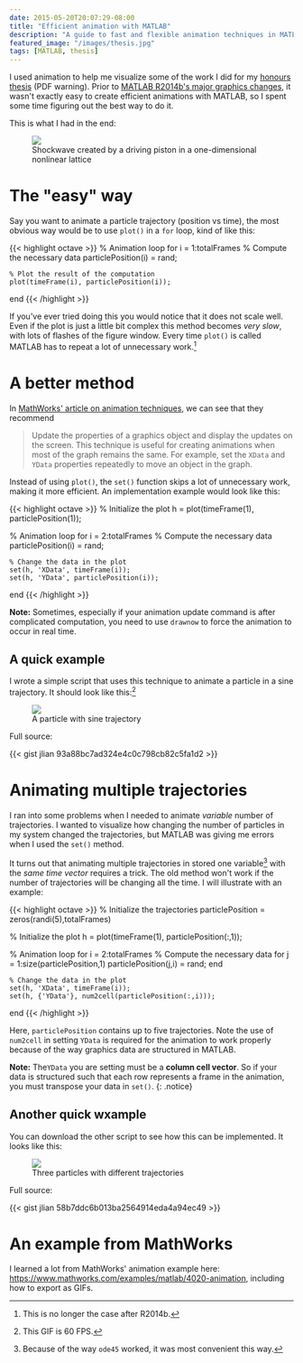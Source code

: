 ```yaml
---
date: 2015-05-20T20:07:29-08:00
title: "Efficient animation with MATLAB"
description: "A guide to fast and flexible animation techniques in MATLAB."
featured_image: "/images/thesis.jpg"
tags: [MATLAB, thesis]
---
```


I used animation to help me visualize some of the work I did for my [honours thesis](/projects/thesis.pdf) (PDF warning). Prior to [MATLAB R2014b's major graphics changes](http://www.mathworks.com/help/matlab/graphics-changes-in-r2014b.html), it wasn't exactly easy to create efficient animations with MATLAB, so I spent some time figuring out the best way to do it.

<!--more-->

This is what I had in the end:

<figure>
	<a href="/matlab-animation/shock.gif"><img src="/matlab-animation/shock.gif"></a>
	<figcaption>Shockwave created by a driving piston in a one-dimensional nonlinear lattice</figcaption>
</figure>

# The "easy" way

Say you want to animate a particle trajectory (position vs time), the most obvious way would be to use `plot()` in a `for` loop, kind of like this:

{{< highlight octave >}}
% Animation loop
for i = 1:totalFrames
	% Compute the necessary data
	particlePosition(i) = rand;

	% Plot the result of the computation
	plot(timeFrame(i), particlePosition(i));
end
{{< /highlight >}}

If you've ever tried doing this you would notice that it does not scale well. Even if the plot is just a little bit complex this method becomes *very slow*, with lots of flashes of the figure window. Every time `plot()` is called MATLAB has to repeat a lot of unnecessary work.[^1] 

[^1]: This is no longer the case after R2014b.

# A better method

In [MathWorks' article on animation techniques](http://www.mathworks.com/help/matlab/creating_plots/animation-techniques.html), we can see that they recommend 

> Update the properties of a graphics object and display the updates on the screen. This technique is useful for creating animations when most of the graph remains the same. For example, set the `XData` and `YData` properties repeatedly to move an object in the graph.

Instead of using `plot()`, the `set()` function skips a lot of unnecessary work, making it more efficient. An implementation example would look like this:

{{< highlight octave >}}
% Initialize the plot
h = plot(timeFrame(1), particlePosition(1));

% Animation loop
for i = 2:totalFrames
	% Compute the necessary data
	particlePosition(i) = rand;

	% Change the data in the plot
	set(h, 'XData', timeFrame(i));
	set(h, 'YData', particlePosition(i));
end
{{< /highlight >}}

**Note:** Sometimes, especially if your animation update command is after complicated computation, you need to use `drawnow` to force the animation to occur in real time.

## A quick example

I wrote a simple script that uses this technique to animate a particle in a sine trajectory. It should look like this:[^2]

<figure>
	<a href="/matlab-animation/sine.gif"><img src="/matlab-animation/sine.gif"></a>
	<figcaption>A particle with sine trajectory</figcaption>
</figure>

Full source:

{{< gist jlian 93a88bc7ad324e4c0c798cb82c5fa1d2 >}}

[^2]: This GIF is 60 FPS.

# Animating multiple trajectories

I ran into some problems when I needed to animate *variable* number of trajectories. I wanted to visualize how changing the number of particles in my system changed the trajectories, but MATLAB was giving me errors when I used the `set()` method. 

It turns out that animating multiple trajectories in stored one variable[^3] with the *same time vector* requires a trick. The old method won't work if the number of trajectories will be changing all the time. I will illustrate with an example:

[^3]: Because of the way `ode45` worked, it was most convenient this way.

{{< highlight octave >}}
% Initialize the trajectories
particlePosition = zeros(randi(5),totalFrames)

% Initialize the plot
h = plot(timeFrame(1), particlePosition(:,1));

% Animation loop
for i = 2:totalFrames
	% Compute the necessary data
	for j = 1:size(particlePosition,1)
		particlePosition(j,i) = rand;
	end

	% Change the data in the plot
	set(h, 'XData', timeFrame(i));
	set(h, {'YData'}, num2cell(particlePosition(:,i)));
end
{{< /highlight >}}

Here, `particlePosition` contains up to five trajectories. Note the use of `num2cell` in setting `YData` is required for the animation to work properly because of the way graphics data are structured in MATLAB. 

**Note:** The`YData` you are setting must be a **column cell vector**. So if your data is structured such that each row represents a frame in the animation, you must transpose your data in `set()`.
{: .notice}

## Another quick wxample

You can download the other script to see how this can be implemented. It looks like this:

<figure>
	<a href="/matlab-animation/sine2.gif"><img src="/matlab-animation/sine2.gif"></a>
	<figcaption>Three particles with different trajectories</figcaption>
</figure>

Full source: 

{{< gist jlian 58b7ddc6b013ba2564914eda4a94ec49 >}}

# An example from MathWorks

I learned a lot from MathWorks' animation example here: <https://www.mathworks.com/examples/matlab/4020-animation>, including how to export as GIFs.